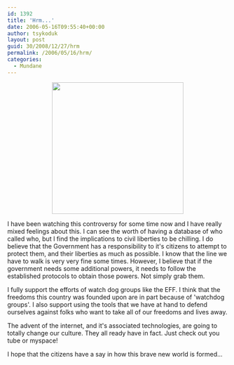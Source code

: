 ```yaml
---
id: 1392
title: 'Hrm...'
date: 2006-05-16T09:55:40+00:00
author: tsykoduk
layout: post
guid: 30/2008/12/27/hrm
permalink: /2006/05/16/hrm/
categories:
  - Mundane
---
```

<center><a href="http://www.eff.org/legal/cases/att/"><img src="http://geek.nokes.name/att_splash.png" width="300" /></a></center>

<p>I have been watching this controversy for some time now and I have really mixed feelings about this. I can see the worth of having a database of who called who, but I find the implications to civil liberties to be chilling. I do believe that the Government has a responsibility to it's citizens to attempt to protect them, and their liberties as much as possible. I know that the line we have to walk is very very fine some times. However, I believe that if the government needs some additional powers, it needs to follow the established protocols to obtain those powers. Not simply grab them.</p>


<p>I fully support the efforts of watch dog groups like the <span class="caps">EFF</span>. I think that the freedoms this country was founded upon are in part because of 'watchdog groups'. I also support using the tools that we have at hand to defend ourselves against folks who want to take all of our freedoms and lives away.</p>


<p>The advent of the internet, and it's associated technologies, are going to totally change our culture.  They all ready have in fact. Just check out you tube or myspace!</p>


<p>I hope that the citizens have a say in how this brave new world is formed...</p>